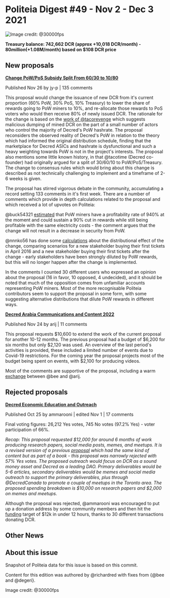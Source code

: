 # Politeia Digest #49 - Nov 2 - Dec 3 2021

![Image credit: @30000fps](img/)

**Treasury balance: 742,662 DCR (approx +10,018 DCR/month) - $80 million (+$1.08M/month) based on $108 DCR price**

## New proposals

**[Change PoW/PoS Subsidy Split From 60/30 to 10/80](https://proposals.decred.org/record/427e1d4)**

Published Nov 26 by jy-p | 135 comments

This proposal would change the issuance of new DCR from it's current proportion (60% PoW, 30% PoS, 10% Treasury) to lower the share of rewards going to PoW miners to 10%, and re-allocate those rewards to PoS voters who would then receive 80% of newly issued DCR. The rationale for the change is based on the [work of @tacorevenge](https://medium.com/@tacorevenge/the-suppressor-part-2-on-chain-analysis-6561c5a478c4) which suggests malicious dumping of mined DCR on the part of a small number of actors who control the majority of Decred's PoW hashrate. The proposal reconsiders the observed reality of Decred's PoW in relation to the theory which had informed the original distribution schedule, finding that the marketplace for Decred ASICs and hashrate is dysfunctional and such a heavy weighting towards PoW is not in the project's interests. The proposal also mentions some little known history, in that @tacotime (Decred co-founder) had originally argued for a split of 30/60/10 to PoW/PoS/Treasury. The change to consensus rules which would bring about this change is described as not technically challenging to implement and a timeframe of 2-6 weeks is given.

The proposal has stirred vigorous debate in the community, accumulating a record setting 133 comments in it's first week. There are a number of comments which provide in depth calculations related to the proposal and which received a lot of upvotes on Politeia:

@buck54321 [estimated](https://proposals.decred.org/record/427e1d4/comments/52) that PoW miners have a profitability rate of 940% at the moment and could sustain a 90% cut in rewards while still being profitable with the same electricity costs - the comment argues that the change will not result in a decrease in security from PoW.

@nnnko56 has done some [calculations](https://proposals.decred.org/record/427e1d4/comments/95) about the distributional effect of the change, comparing scenarios for a new stakeholder buying their first tickets in April 2016 and a new stakeholder buying their first tickets after the change - early stakeholders have been strongly diluted by PoW rewards, but this will no longer happen after the change is implemented.

In the comments I counted 30 different users who expressed an opinion about the proposal (16 in favor, 10 opposed, 4 undecided), and it should be noted that much of the opposition comes from unfamiliar accounts representing PoW miners. Most of the more recognisable Politeia contributors seem to support the proposal in some form, with some suggesting alternative distributions that dilute PoW rewards in different ways.

**[Decred Arabia Communications and Content 2022](https://proposals.decred.org/record/0ff082d)**

Published Nov 24 by arij | 11 comments

This proposal requests $10,600 to extend the work of the current proposal for another 10-12 months. The previous proposal had a budget of $6,200 for six months but only $2,120 was used. An overview of the last period's activities is provided, these included a limited number of events due to Covid-19 restrictions. For the coming year the proposal projects most of the budget being spent on events, with $2,100 for producing videos.

Most of the comments are supportive of the proposal, including a warm [exchange](https://proposals.decred.org/record/0ff082d/comments/11) between @bee and @arij.

## Rejected proposals

**[Decred Economic Education and Outreach](https://proposals.decred.org/record/c1f5b5c)**

Published Oct 25 by ammarooni | edited Nov 1 | 17 comments

Final voting figures: 26,212 Yes votes, 745 No votes (97.2% Yes) - voter participation of 66%.

*Recap: This proposal requested $12,000 for around 6 months of work producing research papers, social media posts, memes, and meetups. It is a revised version of a previous [proposal](https://proposals.decred.org/proposals/9e1d644) which had the same kind of content but as part of a book - this proposal was narrowly rejected with 57% Yes votes. The proposed outreach would focus on DCR as a sound money asset and Decred as a leading DAO. Primary deliverables would be 5-6 articles, secondary deliverables would be memes and social media outreach to support the primary deliverables, plus through @DecredCanada to promote a couple of meetups in the Toronto area. The proposed spending breakdown is $10,000 on research papers and $2,000 on memes and meetups.*

Although the proposal was rejected, @ammarooni was encouraged to put up a donation address by some community members and then hit the [funding](https://twitter.com/Ammarooni/status/1458541211673931778) target of $12k in under 12 hours, thanks to 30 different transactions donating DCR. 

## Other News







## About this issue

Snapshot of Politeia data for this issue is based on this commit.

Content for this edition was authored by @richardred with fixes from {@bee and @degeri}.

Image credit: @30000fps
